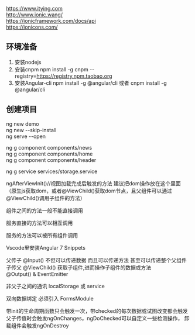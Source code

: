 https://www.itying.com  
http://www.ionic.wang/  
https://ionicframework.com/docs/api  
https://ionicons.com/  


## 环境准备
1. 安装nodejs
2. 安装cnpm 
npm install -g cnpm --registry=https://registry.npm.taobao.org
3. 安装Angular-cli 
npm install -g @angular/cli 或者 cnpm install -g @angular/cli

## 创建项目
ng new demo  
ng new --skip-install  
ng serve --open  

ng g component components/news  
ng g component components/home  
ng g component components/header  

ng g service services/storage.service  

ngAfterViewInit()//视图加载完成后触发的方法 建议把dom操作放在这个里面（原生js获取dom，或者@ViewChild()获取dom节点，且父组件可以通过@ViewChild()调用子组件的方法）

组件之间的方法一般不能直接调用

服务直接的方法可以相互调用

服务的方法可以被所有组件调用

Vscode里安装Angular 7 Snippets


父传子  @Input()  不但可以传递数据 而且可以传递方法  甚至可以传递整个父组件      
子传父  @ViewChild() 获取子组件,进而操作子组件的数据或方法  
		@Output() & EventEmitter  
		
非父子之间的通讯   localStorage 或 service

双向数据绑定 必须引入 FormsModule

带init的生命周期函数只会触发一次，带checked的每次数据或试图改变都会触发  父子传值时会触发ngOnChanges，ngDoChecked可以自定义一些检测操作，
卸载组件会触发ngOnDestroy
